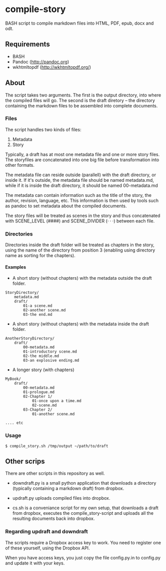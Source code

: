 # compile-story
BASH script to compile markdown files into HTML, PDF, epub, docx and odt.

## Requirements

* BASH
* Pandoc (http://pandoc.org)
* wkhtmltopdf (http://wkhtmltopdf.org/)

## About

The script takes two arguments.
The first is the output directory, into where the compiled files will go.
The second is the draft diretory – the directory containing the markdown files to be assembled into complete documents.

### Files

The script handles two kinds of files:

1. Metadata
2. Story

Typically, a draft has at most one metadata file and one or more story files. The storyfiles are concatenated into one big file before transformation into other formats.

The metadata file can reside outside (parallell) with the draft directory, or inside it. If it's outside, the metadata file should be named metadata.md, while if it is inside the draft directory, it should be named 00-metadata.md

The metadata can contain information such as the title of the story, the author, revision, language, etc. This information is then used by tools such as pandoc to set metadata about the compiled documents.

The story files will be treated as scenes in the story and thus concatenated with SCENE\_LEVEL (####) and SCENE\_DIVIDER (· · ·) between each file.

### Directories

Directories inside the draft folder will be treated as chapters in the story, using the name of the directory from position 3 (enabling using directory name as sorting for the chapters).

#### Examples

* A short story (without chapters) with the metadata outside the draft folder.

```
StoryDirectory/
    metadata.md
    draft/
        01-a scene.md
        02-another scene.md
        03-the end.md
```

* A short story (without chapters) with the metadata inside the draft folder.

```
AnotherStoryDirectory/
    draft/
        00-metadata.md
        01-introductory scene.md
        02-the middle.md
        03-an explosive ending.md
```

* A longer story (with chapters)

```
MyBook/
    draft/
        00-metadata.md
        01-prologue.md
        02-Chapter 1/
            01-once upon a time.md
            02-scene.md
        03-Chapter 2/
            01-another scene.md

.... etc
```

### Usage

    $ compile_story.sh /tmp/output ~/path/to/draft

## Other scrips

There are other scripts in this repository as well.

* downdraft.py is a small python application that downloads a directory (typically containing a markdown draft) from dropbox.

* updraft.py uploads compiled files into dropbox.

* cs.sh is a conveniance script for my own setup, that downloads a draft from dropbox, executes the compile\_story-script and uploads all the resulting documents back into dropbox.

### Regarding updraft and downdraft

The scripts require a Dropbox access key to work. You need to register one of these yourself, using the Dropbox API. 

When you have access keys, you just copy the file config.py.in to config.py and update it with your keys.



